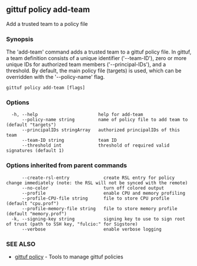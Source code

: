 ## gittuf policy add-team

Add a trusted team to a policy file

### Synopsis

The 'add-team' command adds a trusted team to a gittuf policy file. In gittuf, a team definition consists of a unique identifier ('--team-ID'), zero or more unique IDs for authorized team members ('--principal-IDs'), and a threshold. By default, the main policy file (targets) is used, which can be overridden with the '--policy-name' flag.

```
gittuf policy add-team [flags]
```

### Options

```
  -h, --help                       help for add-team
      --policy-name string         name of policy file to add team to (default "targets")
      --principalIDs stringArray   authorized principalIDs of this team
      --team-ID string             team ID
      --threshold int              threshold of required valid signatures (default 1)
```

### Options inherited from parent commands

```
      --create-rsl-entry             create RSL entry for policy change immediately (note: the RSL will not be synced with the remote)
      --no-color                     turn off colored output
      --profile                      enable CPU and memory profiling
      --profile-CPU-file string      file to store CPU profile (default "cpu.prof")
      --profile-memory-file string   file to store memory profile (default "memory.prof")
  -k, --signing-key string           signing key to use to sign root of trust (path to SSH key, "fulcio:" for Sigstore)
      --verbose                      enable verbose logging
```

### SEE ALSO

* [gittuf policy](gittuf_policy.md)	 - Tools to manage gittuf policies

